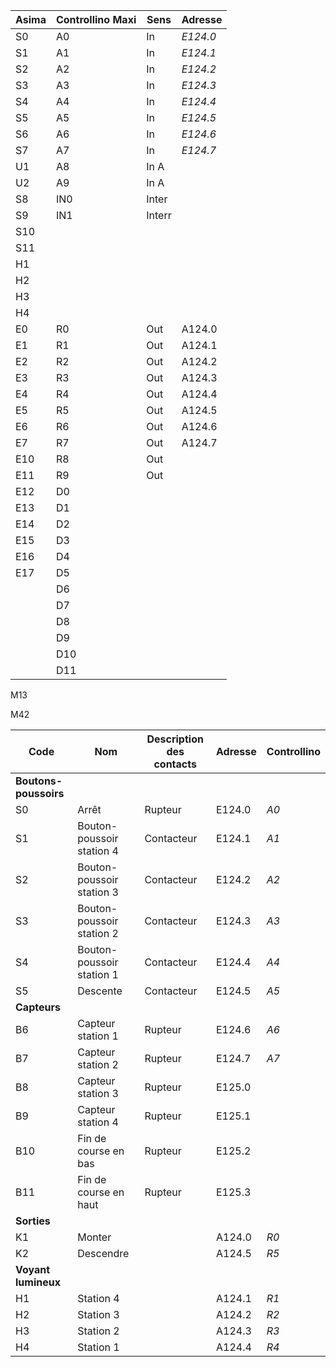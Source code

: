Asima|Controllino Maxi|Sens|Adresse
---  |---  |---    |---
S0   | A0  |In     |*E124.0*
S1   | A1  |In     |*E124.1*
S2   | A2  |In     |*E124.2*
S3   | A3  |In     |*E124.3*
S4   | A4  |In     |*E124.4*
S5   | A5  |In     |*E124.5*
S6   | A6  |In     |*E124.6*
S7   | A7  |In     |*E124.7*
U1   | A8  |In A   |
U2   | A9  |In A   |
S8   | IN0 |Inter  |
S9   | IN1 |Interr |
S10  |     |     |
S11  |     |     |
H1   |     |     |
H2   |     |     |
H3   |     |     |
H4   |     |     |
E0   | R0  | Out |A124.0
E1   | R1  | Out |A124.1
E2   | R2  | Out |A124.2
E3   | R3  | Out |A124.3
E4   | R4  | Out |A124.4
E5   | R5  | Out |A124.5
E6   | R6  | Out |A124.6
E7   | R7  | Out |A124.7
E10  | R8  | Out |
E11  | R9  | Out |
E12  | D0  |     | 
E13  | D1  |     |
E14  | D2  |     |
E15  | D3  |     |
E16  | D4  |     |
E17  | D5  |     |
     | D6  |     |
     | D7  |     |
     | D8  |     |
     | D9  |     |
     | D10 |     |
     | D11 |     |

M13

M42

Code|Nom|Description des contacts|Adresse|Controllino
|---|---|---|---|---|
|**Boutons-poussoirs**
S0|Arrêt|Rupteur|E124.0|*A0*
S1|Bouton-poussoir station 4|Contacteur|E124.1|*A1*
S2|Bouton-poussoir station 3|Contacteur|E124.2|*A2*
S3|Bouton-poussoir station 2|Contacteur|E124.3|*A3*
S4|Bouton-poussoir station 1|Contacteur|E124.4|*A4*
S5|Descente|Contacteur|E124.5|*A5*
|**Capteurs**
B6 |Capteur station 1    |Rupteur|E124.6|*A6*
B7 |Capteur station 2    |Rupteur|E124.7|*A7*
B8 |Capteur station 3    |Rupteur|E125.0|
B9 |Capteur station 4    |Rupteur|E125.1|
B10|Fin de course en bas |Rupteur|E125.2|
B11|Fin de course en haut|Rupteur|E125.3|
|**Sorties**
K1|Monter||A124.0|*R0*
K2|Descendre||A124.5|*R5*
|**Voyant lumineux**
H1|Station 4||A124.1|*R1*
H2|Station 3||A124.2|*R2*
H3|Station 2||A124.3|*R3*
H4|Station 1||A124.4|*R4*
